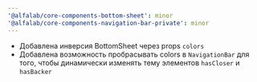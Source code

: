 ```yaml
---
'@alfalab/core-components-bottom-sheet': minor
'@alfalab/core-components-navigation-bar-private': minor
---
```


- Добавлена инверсия BottomSheet через props `colors`
- Добавлена возможность пробрасывать colors в `NavigationBar` для того, чтобы динамически изменять тему элементов `hasCloser` и `hasBacker`